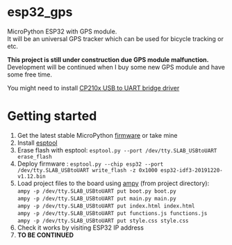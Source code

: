 # esp32_gps  

MicroPython ESP32 with GPS module.  
It will be an universal GPS tracker which can be used for bicycle tracking or etc.

**This project is still under construction due GPS module malfunction.**  
Development will be continued when I buy some new GPS module and have some free time. 

You might need to install [CP210x USB to UART bridge driver](https://www.silabs.com/developers/usb-to-uart-bridge-vcp-drivers)
 


# Getting started
1. Get the latest stable MicroPython [firmware](https://micropython.org/download/esp32/)  or take mine
2. Install [esptool](https://github.com/espressif/esptool)
3. Erase flash with esptool: `esptool.py --port /dev/tty.SLAB_USBtoUART erase_flash`  
4. Deploy firmware : `esptool.py --chip esp32 --port /dev/tty.SLAB_USBtoUART write_flash -z 0x1000 esp32-idf3-20191220-v1.12.bin
`  
5. Load project files to the board using [ampy](https://github.com/scientifichackers/ampy) (from project directory):  
`ampy -p /dev/tty.SLAB_USBtoUART put boot.py boot.py`  
`ampy -p /dev/tty.SLAB_USBtoUART put main.py main.py`  
`ampy -p /dev/tty.SLAB_USBtoUART put index.html index.html`  
`ampy -p /dev/tty.SLAB_USBtoUART put functions.js functions.js`  
`ampy -p /dev/tty.SLAB_USBtoUART put style.css style.css`  
6. Check it works by visiting ESP32 IP address  
7. **TO BE CONTINUED**
